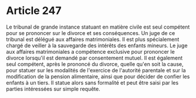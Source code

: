 # Article 247

Le tribunal de grande instance statuant en matière civile est seul compétent pour se prononcer sur le divorce et ses conséquences.   Un juge de ce tribunal est délégué aux affaires matrimoniales. Il est plus spécialement chargé de veiller à la sauvegarde des intérêts des enfants mineurs.   Le juge aux affaires matrimoniales a compétence exclusive pour prononcer le divorce lorsqu'il est demandé par consentement mutuel.   Il est également seul compétent, après le prononcé du divorce, quelle qu'en soit la cause, pour statuer sur les modalités de l'exercice de l'autorité parentale et sur la modification de la pension alimentaire, ainsi que pour décider de confier les enfants à un tiers. Il statue alors sans formalité et peut être saisi par les parties intéressées sur simple requête.